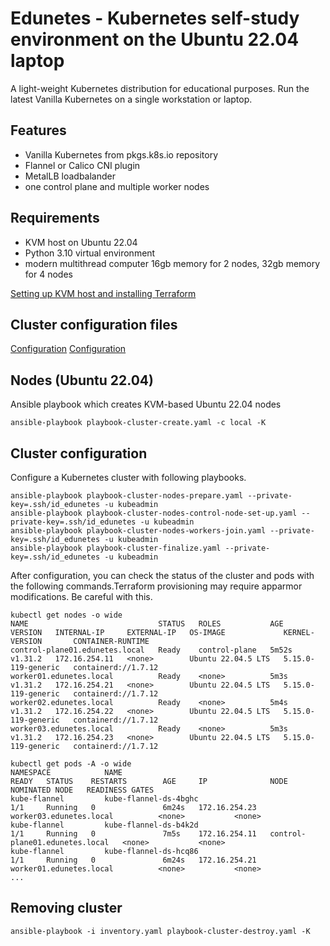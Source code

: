 # Edunetes - Kubernetes self-study environment on the Ubuntu 22.04 laptop

A light-weight Kubernetes distribution for educational purposes. Run the latest Vanilla Kubernetes on a single workstation or laptop.

## Features

- Vanilla Kubernetes from pkgs.k8s.io repository
- Flannel or Calico CNI plugin
- MetalLB loadbalander
- one control plane and multiple worker nodes

## Requirements

- KVM host on Ubuntu 22.04
- Python 3.10 virtual environment
- modern multithread computer 16gb memory for 2 nodes, 32gb memory for 4 nodes

[Setting up KVM host and installing Terraform](docs/SET-UP-KMV-HOST-UBUNTU-22.04.md)

## Cluster configuration files

[Configuration](group_vars/all/main.yaml)
[Configuration](group_vars/all/nodes.yaml)

## Nodes (Ubuntu 22.04)

Ansible playbook which creates KVM-based Ubuntu 22.04 nodes

    ansible-playbook playbook-cluster-create.yaml -c local -K

## Cluster configuration

Configure a Kubernetes cluster with following playbooks.

    ansible-playbook playbook-cluster-nodes-prepare.yaml --private-key=.ssh/id_edunetes -u kubeadmin
    ansible-playbook playbook-cluster-nodes-control-node-set-up.yaml --private-key=.ssh/id_edunetes -u kubeadmin
    ansible-playbook playbook-cluster-nodes-workers-join.yaml --private-key=.ssh/id_edunetes -u kubeadmin
    ansible-playbook playbook-cluster-finalize.yaml --private-key=.ssh/id_edunetes -u kubeadmin

After configuration, you can check the status of the cluster and pods with the following commands.Terraform provisioning may require apparmor modifications. Be careful with this.

    kubectl get nodes -o wide
    NAME                             STATUS   ROLES           AGE     VERSION   INTERNAL-IP     EXTERNAL-IP   OS-IMAGE             KERNEL-VERSION       CONTAINER-RUNTIME
    control-plane01.edunetes.local   Ready    control-plane   5m52s   v1.31.2   172.16.254.11   <none>        Ubuntu 22.04.5 LTS   5.15.0-119-generic   containerd://1.7.12
    worker01.edunetes.local          Ready    <none>          5m3s    v1.31.2   172.16.254.21   <none>        Ubuntu 22.04.5 LTS   5.15.0-119-generic   containerd://1.7.12
    worker02.edunetes.local          Ready    <none>          5m4s    v1.31.2   172.16.254.22   <none>        Ubuntu 22.04.5 LTS   5.15.0-119-generic   containerd://1.7.12
    worker03.edunetes.local          Ready    <none>          5m3s    v1.31.2   172.16.254.23   <none>        Ubuntu 22.04.5 LTS   5.15.0-119-generic   containerd://1.7.12

    kubectl get pods -A -o wide
    NAMESPACE            NAME                                                     READY   STATUS    RESTARTS        AGE     IP              NODE                             NOMINATED NODE   READINESS GATES
    kube-flannel         kube-flannel-ds-4bghc                                    1/1     Running   0               6m24s   172.16.254.23   worker03.edunetes.local          <none>           <none>
    kube-flannel         kube-flannel-ds-b4k2d                                    1/1     Running   0               7m5s    172.16.254.11   control-plane01.edunetes.local   <none>           <none>
    kube-flannel         kube-flannel-ds-hcq86                                    1/1     Running   0               6m24s   172.16.254.21   worker01.edunetes.local          <none>           <none>
    ...

## Removing cluster

    ansible-playbook -i inventory.yaml playbook-cluster-destroy.yaml -K

